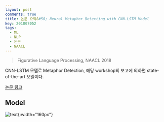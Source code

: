 ```yaml
---
layout: post
comments: true
title: 논문 요약&#58; Neural Metaphor Detecting with CNN-LSTM Model
key: 201807052
tags:
  - ML
  - NLP
  - 논문
  - NAACL
---
```


> Figurative Language Processing, NAACL 2018

CNN-LSTM 모델로 Metaphor Detection, 해당 workshop의 보고에 의하면 state-of-the-art 모델이다.

<!--more-->

[논문 링크](http://aclweb.org/anthology/W18-0913)

## Model

![text](https://raw.githubusercontent.com/q0115643/my_blog/master/assets/images/paper-summary/Wu-NAACL2018/1.png){:width="160px"}
















